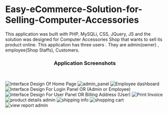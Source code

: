 # Easy-eCommerce-Solution-for-Selling-Computer-Accessories
This application was built with PHP, MySQLi, CSS, JQuery, JS and the solution was designed for Computer Accessories Shop that wants to sell its product online.  This application has three users . They are admin(owner) , employee(Shop Staffs), Customers.


<h3 align="center">Application Screenshots </h3>
<br>

![Interface Design Of Home Page](https://user-images.githubusercontent.com/17853709/150291026-4d06f44c-f97d-4ba1-9ea1-7cf04aa18426.png)
![admin_panel](https://user-images.githubusercontent.com/17853709/150291092-ac17fa17-549a-4534-afa6-abc43369cc7b.png)
![Employee dashboard](https://user-images.githubusercontent.com/17853709/150291274-90afacef-dfe7-47c6-90aa-2de7ee4a215d.png)
![Interface Design For Login Panel OR (Admin or Employee)](https://user-images.githubusercontent.com/17853709/150291371-45f410a6-a1f1-4713-9045-f92cca17312e.png)
![Interface Design For User Panel OR Billing Address (User)](https://user-images.githubusercontent.com/17853709/150291406-fdb4fc63-11bc-4fe9-aac0-1540db127444.png)
![Print Invoice](https://user-images.githubusercontent.com/17853709/150291432-285595bf-9376-42eb-bffd-aefdb587602e.PNG)
![product details admin](https://user-images.githubusercontent.com/17853709/150291472-c983c454-d015-4516-a2a8-43a5176d23a0.png)
![shipping info](https://user-images.githubusercontent.com/17853709/150291481-951791ef-0718-4e56-869f-94b571ccc4d9.png)
![shopping cart](https://user-images.githubusercontent.com/17853709/150291537-cb537934-3570-4296-a28a-7d9ae486a70c.png)
![view report admin](https://user-images.githubusercontent.com/17853709/150291557-9629fd27-5751-4cbf-9ed0-98024cd8c84b.png)


